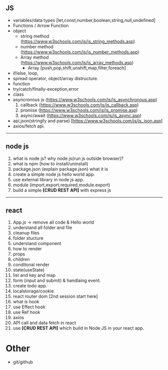 ## JS
* variables/data types [let,const,number,boolean,string,null,undefined]
* Functions / Arrow Function
* object 
    - string method (https://www.w3schools.com/js/js_string_methods.asp)
    - number method (https://www.w3schools.com/js/js_number_methods.asp)
    - Array method (https://www.w3schools.com/js/js_array_methods.asp)
        - Array [push,pop,shift,unshift,map,filter,foreach]
* if/else, loop, 
* spread operator, object/array distructure.
* function
* try/catch/finally-exception,error
* class
* asyncronous js (https://www.w3schools.com/js/js_asynchronous.asp)
	1. callback (https://www.w3schools.com/js/js_callback.asp)
	2. promise (https://www.w3schools.com/js/js_promise.asp)
	3. async/await (https://www.w3schools.com/js/js_async.asp)
* api,json(stringfy and parse) [https://www.w3schools.com/js/js_json.asp]
* axios/fetch api.
___

## node js

1. what is node js? why node js(run js outside browser)?
1. what is npm (how to install/uninstall)
1. package.json (explain package.json) what it is
1. create a simple node js hello world app.
1. use external library in node js app.
1. module (import,export,required,module.export)
1. build a simple **[CRUD REST API]** with express js
___

## react
1. App.js -> remove all code & Hello world
1. understand all folder and file
1. cleanup files
1. folder stucture
1. understand component
1. how to render
1. props
1. children
1. conditonal render
1. state(useState)
1. list and key and map
1. form (input and submit) & handlaing event.
1. create  todo app.
1. localstorage/cookie 
1. react router dom [2nd session start here]
1. what is hook 
1. use Effect hook
1. use Ref hook
1. axios
1. API call and data fetch in react
1. use **[CRUD REST API]** which build in Node JS in your react app.

# Other
* git/github